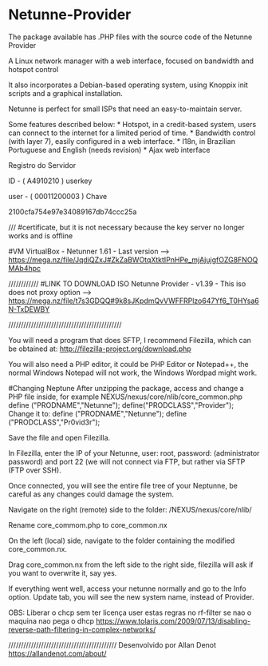 # Netunne-Provider
The package available has .PHP files with the source code of the Netunne Provider

A Linux network manager with a web interface, focused on bandwidth and hotspot control

It also incorporates a Debian-based operating system, using Knoppix init scripts and a graphical installation.

Netunne is perfect for small ISPs that need an easy-to-maintain server.

Some features described below: * Hotspot, in a credit-based system, users can connect to the internet for a limited period of time. * Bandwidth control (with layer 7), easily configured in a web interface. * I18n, in Brazilian Portuguese and English (needs revision) * Ajax web interface


Registro do Servidor

ID - ( A4910210 ) userkey

user - ( 00011200003 ) Chave

2100cfa754e97e34089167db74ccc25a  

/// #certificate, but it is not necessary because the key server no longer works and is offline

#VM VirtualBox - Netunner 1.61 - Last version 
--> https://mega.nz/file/JqdiQZxJ#ZkZaBWOtqXtktIPnHPe_mjAjujgfOZG8FNOQMAb4hpc  

////////////
#LINK TO DOWNLOAD ISO Netunne Provider - v1.39 - This iso does not proxy option
--> https://mega.nz/file/t7s3GDQQ#9k8sJKpdmQvVWFFRPlzo647Yf6_T0HYsa6N-TxDEWBY

/////////////////////////////////////////////

 
You will need a program that does SFTP, I recommend Filezilla, which can be obtained at: http://filezilla-project.org/download.php

You will also need a PHP editor, it could be PHP Editor or Notepad++, the normal Windows Notepad will not work, the Windows Wordpad might work.


#Changing Neptune
After unzipping the package, access and change a PHP file inside, for example NEXUS/nexus/core/nlib/core_common.php define ("PRODNAME","Netunne"); define("PRODCLASS","Provider"); Change it to: define ("PRODNAME","Netunne"); define ("PRODCLASS","Pr0vid3r");

Save the file and open Filezilla.

In Filezilla, enter the IP of your Netunne, user: root, password: (administrator password) and port 22 (we will not connect via FTP, but rather via SFTP (FTP over SSH).

Once connected, you will see the entire file tree of your Neptunne, be careful as any changes could damage the system.

Navigate on the right (remote) side to the folder: /NEXUS/nexus/core/nlib/

Rename core_commom.php to core_common.nx

On the left (local) side, navigate to the folder containing the modified core_common.nx.

Drag core_common.nx from the left side to the right side, filezilla will ask if you want to overwrite it, say yes.

If everything went well, access your netunne normally and go to the Info option. Update tab, you will see the new system name, instead of Provider.




OBS:
Liberar o chcp sem ter licença user estas regras no rf-filter se nao o maquina nao pega o dhcp 
https://www.tolaris.com/2009/07/13/disabling-reverse-path-filtering-in-complex-networks/




///////////////////////////////////////////
Desenvolvido por 
Allan Denot
https://allandenot.com/about/
